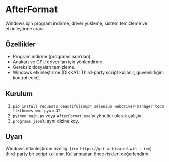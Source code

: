 # AfterFormat
Windows için program indirme, driver yükleme, sistem temizleme ve etkinleştirme aracı.

## Özellikler
- Program indirme (programs.json’dan).
- Anakart ve GPU driver’ları için yönlendirme.
- Gereksiz dosyaları temizleme.
- Windows etkinleştirme (DİKKAT: Third-party script kullanır, güvenilirliğini kontrol edin).

## Kurulum
1. `pip install requests beautifulsoup4 selenium webdriver-manager tqdm ttkthemes wmi pywin32`
2. `python main.py` veya `AfterFormat.exe`’yi yönetici olarak çalıştır.
3. `programs.json`’u aynı dizine koy.

## Uyarı
Windows etkinleştirme özelliği (`irm https://get.activated.win | iex`) third-party bir script kullanır. Kullanmadan önce riskleri değerlendirin.
